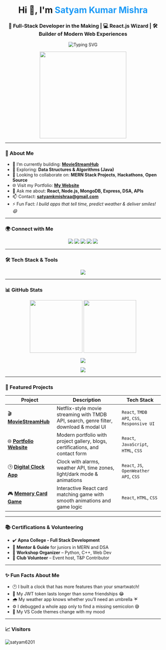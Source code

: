 <h1 align="center">Hi 👋, I'm <span style="color:#1B9AF7;">Satyam Kumar Mishra</span></h1>
<h3 align="center">🚀 Full-Stack Developer in the Making | 💻 React.js Wizard | 🛠️ Builder of Modern Web Experiences</h3>

<p align="center">
  <img src="https://readme-typing-svg.demolab.com?font=Fira+Code&weight=600&size=22&pause=1000&color=1B9AF7&center=true&vCenter=true&width=500&lines=Crafting+Clean+UIs+with+React.js;Solving+Real+Problems+with+Code;MERN+Stack+Developer;Java+DSA+Explorer;Open+Source+Contributor" alt="Typing SVG" />
</p>

<p align="center">
  <img src="https://user-images.githubusercontent.com/55389276/140866485-8fb1c876-9a8f-4d6a-98dc-08c4981eaf70.gif" width="280"/>
</p>

---

### 🚀 About Me

- 🔭 I’m currently building: [**MovieStreamHub**](https://portfolio-website-six-nu-82.vercel.app/)
- 🌱 Exploring: **Data Structures & Algorithms (Java)**
- 🤝 Looking to collaborate on: **MERN Stack Projects**, **Hackathons**, **Open Source**
- 🌐 Visit my Portfolio: [**My Website**](https://portfolio-website-six-nu-82.vercel.app/)
- 💬 Ask me about: **React, Node.js, MongoDB, Express, DSA, APIs**
- 📫 Contact: **satyamkmishraa@gmail.com**
- ⚡ Fun Fact: *I build apps that tell time, predict weather & deliver smiles! 😄*

---

### 🌍 Connect with Me

<p align="center">
  <a href="https://twitter.com/satyamkmishraa"><img src="https://img.shields.io/badge/Twitter-%231DA1F2.svg?style=flat-square&logo=twitter&logoColor=white" /></a>
  <a href="https://linkedin.com/in/satyam-kumar-mishra-9bb980291"><img src="https://img.shields.io/badge/LinkedIn-%230077B5.svg?style=flat-square&logo=linkedin&logoColor=white" /></a>
  <a href="https://www.instagram.com/satyammishra_467/"><img src="https://img.shields.io/badge/Instagram-%23E4405F.svg?style=flat-square&logo=instagram&logoColor=white" /></a>
  <a href="https://leetcode.com/satyammishra62"><img src="https://img.shields.io/badge/LeetCode-%23FFA116.svg?style=flat-square&logo=leetcode&logoColor=white" /></a>
  <a href="https://discord.gg/satyamkumarmishra"><img src="https://img.shields.io/badge/Discord-%237289DA.svg?style=flat-square&logo=discord&logoColor=white" /></a>
</p>

---

### 🛠️ Tech Stack & Tools

<p align="center">
  <img src="https://skillicons.dev/icons?i=html,css,js,react,nodejs,express,mongodb,java,python,redux,nextjs,tailwind,bootstrap,mysql,php,git,github,firebase,vite,vercel,netlify,figma,vscode" />
</p>

---

### 📊 GitHub Stats

<p align="center">
  <img src="https://github-readme-stats.vercel.app/api?username=satyam6201&show_icons=true&theme=react&hide_border=true&border_radius=10&bg_color=0d1117&title_color=58a6ff&text_color=9fadc3" height="170"/>
  <img src="https://github-readme-stats.vercel.app/api/top-langs/?username=satyam6201&layout=compact&theme=react&hide_border=true&border_radius=10" height="170"/>
</p>

<p align="center">
  <img src="https://github-readme-streak-stats.herokuapp.com/?user=satyam6201&theme=react&hide_border=true&border_radius=10"/>
</p>

<p align="center">
  <img src="https://github-profile-trophy.vercel.app/?username=satyam6201&theme=onestar&row=1&column=6&margin-w=10&no-frame=true" />
</p>

---

### 🌟 Featured Projects

| Project | Description | Tech Stack |
|--------|-------------|------------|
| 🎬 [**MovieStreamHub**](https://portfolio-website-six-nu-82.vercel.app/) | Netflix-style movie streaming with TMDB API, search, genre filter, download & modal UI | `React`, `TMDB API`, `CSS`, `Responsive UI` |
| 🌐 [**Portfolio Website**](https://portfolio-website-six-nu-82.vercel.app/) | Modern portfolio with project gallery, blogs, certifications, and contact form | `React`, `JavaScript`, `HTML`, `CSS` |
| 🕒 [**Digital Clock App**](https://github.com/Satyam6201/Digital-Clock-App) | Clock with alarms, weather API, time zones, light/dark mode & animations | `React`, `JS`, `OpenWeather API`, `CSS` |
| 🎮 [**Memory Card Game**](https://github.com/Satyam6201/Memory-Card-Game) | Interactive React card matching game with smooth animations and game logic | `React`, `HTML`, `CSS` |

---

### 📚 Certifications & Volunteering

- ✔️ **Apna College - Full Stack Development**
- 🧠 **Mentor & Guide** for juniors in MERN and DSA
- 🎤 **Workshop Organizer** – Python, C++, Web Dev
- 🫶 **Club Volunteer** – Event host, T&P Contributor

---

### ✨ Fun Facts About Me

- 🕐 I built a clock that has more features than your smartwatch!
- 🔐 My JWT token lasts longer than some friendships 😂
- 🌧️ My weather app knows whether you’ll need an umbrella ☔
- ⚙️ I debugged a whole app only to find a missing semicolon 😅
- 🧠 My VS Code themes change with my mood

---

### 📈 Visitors

<p align="left">
  <img src="https://komarev.com/ghpvc/?username=satyam6201&label=Profile%20views&color=0e75b6&style=flat" alt="satyam6201" />
</p>
